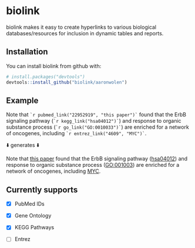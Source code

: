 # biolink

biolink makes it easy to create hyperlinks to various biological databases/resources for inclusion in dynamic tables and reports.

## Installation

You can install biolink from github with:

```R
# install.packages("devtools")
devtools::install_github("biolink/aaronwolen")
```

## Example

Note that `` `r pubmed_link("22952919", "this paper")` `` found that the ErbB signaling pathway (`` `r kegg_link("hsa04012")` ``) and response to organic substance process (`` `r go_link("GO:0010033")` ``) are enriched for a network of oncogenes, including `` `r entrez_link("4609", "MYC")` ``.

:arrow_down: generates :arrow_down:

Note that [this paper][1] found that the ErbB signaling pathway ([hsa04012][2]) and response to organic substance process ([GO:001003][3]) are enriched for a network of oncogenes, including [MYC][4].

## Currently supports

- [x] PubMed IDs
- [x] Gene Ontology
- [x] KEGG Pathways
- [ ] Entrez


<!-- links -->
[1]: https://www.ncbi.nlm.nih.gov/pubmed/22952919
[2]: http://www.genome.jp/dbget-bin/www_bget?pathway:hsa04012
[3]: http://amigo.geneontology.org/amigo/term/GO:0010033
[4]: https://www.ncbi.nlm.nih.gov/gene/4609